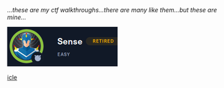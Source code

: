 *...these are my ctf walkthroughs...there are many like them...but these are mine...*  

[![img](assets/senselogo.png)](_posts/2023-03-11-sense.md)  
 
[icle](_posts/2023-03-11-icle.md)  
